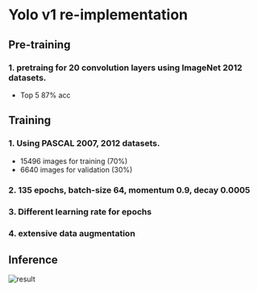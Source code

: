 # Yolo v1 re-implementation


## Pre-training
### 1. pretraing for 20 convolution layers using ImageNet 2012 datasets.
 - Top 5 87% acc

## Training
### 1. Using PASCAL 2007, 2012 datasets.
 - 15496 images for training (70%)
 - 6640 images for validation (30%)
### 2. 135 epochs, batch-size 64, momentum 0.9, decay 0.0005
### 3. Different learning rate for epochs
### 4. extensive data augmentation

## Inference
![result](https://user-images.githubusercontent.com/29909314/93767250-b0af0780-fc52-11ea-9134-5f20d93a4c75.png)

